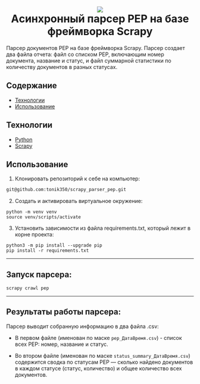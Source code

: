 <h1 align="center">
  <br>
  <img src="https://github.com/tonik350/img/blob/main/parse_logo.png?raw=true"></a>
  <br>
    Aсинхронный парсер PEP на базе фреймворка Scrapy
  <br>
</h1>

Парсер документов PEP на базе фреймворка Scrapy. Парсер создает два файла отчета: файл со списком PEP, включающим номер документа, название и статус, и файл суммарной статистики по количеству документов в разных статусах.

## Содержание
- [Технологии](#технологии)
- [Использование](#использование)

## Технологии
- [Python](https://www.python.org/)
- [Scrapy](https://scrapy.org/)

## Использование
1. Клонировать репозиторий к себе на компьютер:

```bash
git@github.com:tonik350/scrapy_parser_pep.git
```
2. Cоздать и активировать виртуальное окружение:

```
python -m venv venv
source venv/scripts/activate
```
3. Установить зависимости из файла requirements.txt, который лежит в корне проекта:
```
python3 -m pip install --upgrade pip
pip install -r requirements.txt
```
___

## Запуск парсера:
```
scrapy crawl pep
```
___
## Результаты работы парсера:
Парсер выводит собранную информацию в два файла .csv:
- В первом файле (именован по маске `pep_ДатаВремя.csv`) - список всех PEP: номер, название и статус.
  

- Во втором файле (именован по маске `status_summary_ДатаВремя.csv`) содержится сводка по статусам PEP — 
  сколько найдено документов в каждом статусе (статус, количество) и общее количество всех документов.
